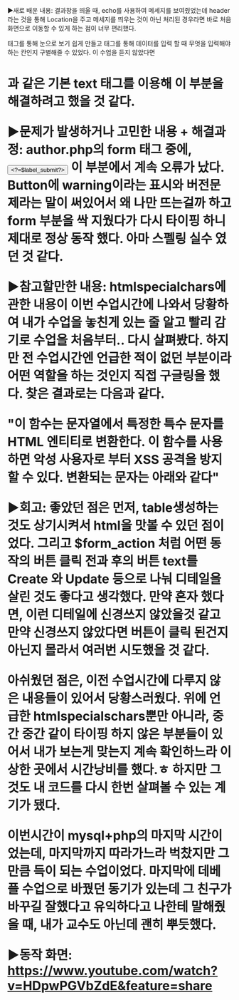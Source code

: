 ▶새로 배운 내용:
  결과창을 띄울 때, echo를 사용하여 메세지를 보여줬었는데 header라는 것을 통해 Location을 주고 메세지를 띄우는 것이 아닌
  처리된 경우라면 바로 처음 화면으로 이동할 수 있게 하는 점이 너무 편리했다.
  <table>태그를 통해 눈으로 보기 쉽게 만들고 <label>태그를 통해 데이터를 입력 할 때 무엇을 입력해야하는 칸인지 구별해즐 수 있었다.
  이 수업을 듣지 않았다면 <h1>과 같은 기본 text 태그를 이용해 이 부분을 해결하려고 했을 것 같다.
  
  
▶문제가 발생하거나 고민한 내용 +  해결과정:
  author.php의 form 태그 중에, <input type="submit" value="<?=$label_submit?>"> 이 부분에서 계속 오류가 났다.
  Button에 warning이라는 표시와 버전문제라는 말이 써있어서 왜 나만 뜨는걸까 하고 form 부분을 싹 지웠다가 다시 타이핑 하니 제대로 정상 동작 했다.
  아마 스펠링 실수 였던 것 같다.
  
  
▶참고할만한 내용:
  htmlspecialchars에 관한 내용이 이번 수업시간에 나와서 당황하여 내가 수업을 놓친게 있는 줄 알고 빨리 감기로 수업을 처음부터..
  다시 살펴봤다. 하지만 전 수업시간엔 언급한 적이 없던 부분이라 어떤 역할을 하는 것인지 직접 구글링을 했다. 찾은 결과로는 다음과 같다.
  
  "이 함수는 문자열에서 특정한 특수 문자를 HTML 엔티티로 변환한다. 
  이 함수를 사용하면 악성 사용자로 부터 XSS 공격을 방지 할 수 있다. 변환되는 문자는 아래와 같다"


▶회고:
  좋았던 점은 먼저, table생성하는 것도 상기시켜서 html을 맛볼 수 있던 점이었다.
  그리고 $form_action 처럼 어떤 동작의 버튼 클릭 전과 후의 버튼 text를 Create 와 Update 등으로 나눠 디테일을 살린 것도 좋다고 생각했다.
  만약 혼자 했다면, 이런 디테일에 신경쓰지 않았을것 같고 만약 신경쓰지 않았다면 버튼이 클릭 된건지 아닌지 몰라서 여러번 시도했을 것 같다.
  
  아쉬웠던 점은, 이전 수업시간에 다루지 않은 내용들이 있어서 당황스러웠다.
  위에 언급한 htmlspecialschars뿐만 아니라, 중간 중간 같이 타이핑 하지 않은 부분들이 있어서 내가 보는게 맞는지 계속 확인하느라 이상한 곳에서 시간낭비를 했다.ㅎ
  하지만 그것도 내 코드를 다시 한번 살펴볼 수 있는 계기가 됐다.
  
  이번시간이 mysql+php의 마지막 시간이었는데, 마지막까지 따라가느라 벅찼지만 그만큼 득이 되는 수업이었다.
  마지막에 데베플 수업으로 바꿨던 동기가 있는데 그 친구가 바꾸길 잘했다고 유익하다고 나한테 말해줬을 때, 내가 교수도 아닌데 괜히 뿌듯했다.
  

▶동작 화면:
  https://www.youtube.com/watch?v=HDpwPGVbZdE&feature=share

